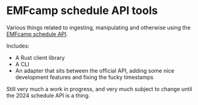 # EMFcamp schedule API tools

Various things related to ingesting, manipulating and otherwise using the [EMFcamp schedule API](https://developer.emfcamp.org/schedule).

Includes:

- A Rust client library
- A CLI
- An adapter that sits between the official API, adding some nice development features and fixing the fucky timestamps

Still very much a work in progress, and very much subject to change until the 2024 schedule API is a thing.
